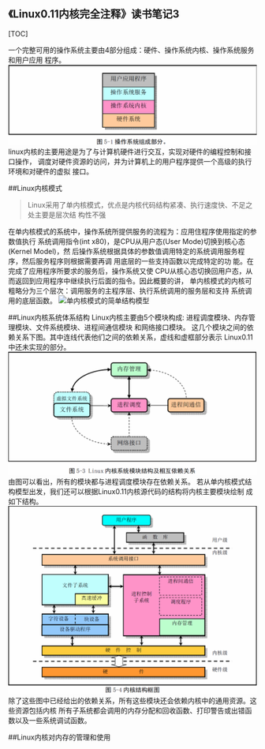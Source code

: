 《Linux0.11内核完全注释》读书笔记3
----------------------------------------------
[TOC]

一个完整可用的操作系统主要由4部分组成：硬件、操作系统内核、操作系统服务和用户应用
程序。
![](image/操作系统组成部分.png "操作系统组成部分")
linux内核的主要用途是为了与计算机硬件进行交互，实现对硬件的编程控制和接口操作，
调度对硬件资源的访问，并为计算机上的用户程序提供一个高级的执行环境和对硬件的虚拟
接口。

##Linux内核模式
>Linux采用了单内核模式，优点是内核代码结构紧凑、执行速度快、不足之处主要是层次结
构性不强

在单内核模式的系统中，操作系统所提供服务的流程为：应用住程序使用指定的参数值执行
系统调用指令(int x80)，是CPU从用户态(User Mode)切换到核心态(Kernel Model)，然
后操作系统根据具体的参数值调用特定的系统调用服务程序，然后服务程序则根据需要再调
用底层的一些支持函数以完成特定的功 能。在完成了应用程序所要求的服务后，操作系统又使
CPU从核心态切换回用户态，从而返回到应用程序中继续执行后面的指令。因此概要的讲，
单内核模式的内核可粗略分为三个层次：调用服务的主程序层、执行系统调用的服务层和支持
系统调用的底层函数。
![](image/单内核模式的简单结构模型.png "单内核模式的简单结构模型")

##Linux内核系统体系结构
Linux内核主要由5个模块构成: 进程调度模块、内存管理模块、文件系统模块、进程间通信模块
和网络接口模块。
这几个模块之间的依赖关系下图。其中连线代表他们之间的依赖关系，虚线和虚框部分表示
Linux0.11中还未实现的部分。
![](image/Linux内核系统模块结构及相互依赖关系.png "Linux内核系统模块结构及相互依赖关系")
由图可以看出，所有的模块都与进程调度模块存在依赖关系。
若从单内核模式结构模型出发，我们还可以根据Linux0.11内核源代码的结构将内核主要模块绘制
成如下结构。
![](image/内核结构框图.png "内核结构框图")
除了这些图中已经给出的依赖关系，所有这些模块还会依赖内核中的通用资源。这些资源包括内核
所有子系统都会调用的内存分配和回收函数、打印警告或出错函数以及一些系统调试函数。

##Linux内核对内存的管理和使用